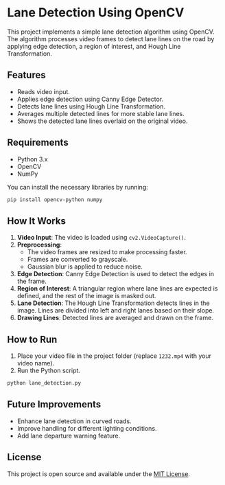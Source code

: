 
# Lane Detection Using OpenCV

This project implements a simple lane detection algorithm using OpenCV. The algorithm processes video frames to detect lane lines on the road by applying edge detection, a region of interest, and Hough Line Transformation.

## Features
- Reads video input.
- Applies edge detection using Canny Edge Detector.
- Detects lane lines using Hough Line Transformation.
- Averages multiple detected lines for more stable lane lines.
- Shows the detected lane lines overlaid on the original video.

## Requirements
- Python 3.x
- OpenCV
- NumPy

You can install the necessary libraries by running:
```bash
pip install opencv-python numpy
```

## How It Works

1. **Video Input**: The video is loaded using `cv2.VideoCapture()`.
2. **Preprocessing**:
    - The video frames are resized to make processing faster.
    - Frames are converted to grayscale.
    - Gaussian blur is applied to reduce noise.
3. **Edge Detection**: Canny Edge Detection is used to detect the edges in the frame.
4. **Region of Interest**: A triangular region where lane lines are expected is defined, and the rest of the image is masked out.
5. **Lane Detection**: The Hough Line Transformation detects lines in the image. Lines are divided into left and right lanes based on their slope.
6. **Drawing Lines**: Detected lines are averaged and drawn on the frame.

## How to Run

1. Place your video file in the project folder (replace `1232.mp4` with your video name).
2. Run the Python script.

```bash
python lane_detection.py
```

## Future Improvements
- Enhance lane detection in curved roads.
- Improve handling for different lighting conditions.
- Add lane departure warning feature.

## License
This project is open source and available under the [MIT License](LICENSE).
